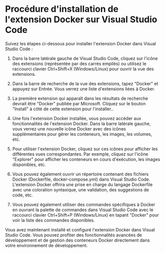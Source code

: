# Procédure d'installation de l'extension Docker sur Visual Studio Code

Suivez les étapes ci-dessous pour installer l'extension Docker dans Visual Studio Code :

1. Dans la barre latérale gauche de Visual Studio Code, cliquez sur l'icône des extensions (représentée par des carrés empilés) ou utilisez le raccourci clavier Ctrl+Shift+X (Windows/Linux) pour ouvrir la vue des extensions.

2. Dans la barre de recherche de la vue des extensions, tapez "Docker" et appuyez sur Entrée. Vous verrez une liste d'extensions liées à Docker.

3. La première extension qui apparaît dans les résultats de recherche devrait être "Docker" publiée par Microsoft. Cliquez sur le bouton "Install" à côté de cette extension pour l'installer..

4. Une fois l'extension Docker installée, vous pouvez accéder aux fonctionnalités de l'extension Docker. Dans la barre latérale gauche, vous verrez une nouvelle icône Docker avec des icônes supplémentaires pour gérer les conteneurs, les images, les volumes, etc.

6. Pour utiliser l'extension Docker, cliquez sur ces icônes pour afficher les différentes vues correspondantes. Par exemple, cliquez sur l'icône "Explorer" pour afficher les conteneurs en cours d'exécution, les images disponibles, etc.

7. Vous pouvez également ouvrir un répertoire contenant des fichiers Docker (Dockerfile, docker-compose.yml) dans Visual Studio Code. L'extension Docker offrira une prise en charge du langage Dockerfile avec une coloration syntaxique, une validation, des suggestions de code, etc.

8. Vous pouvez également utiliser des commandes spécifiques à Docker en ouvrant la palette de commandes dans Visual Studio Code avec le raccourci clavier Ctrl+Shift+P (Windows/Linux) en tapant "Docker" pour voir la liste des commandes disponibles.

 Vous avez maintenant installé et configuré l'extension Docker dans Visual Studio Code.
 Vous pouvez profiter des fonctionnalités avancées de développement et de gestion des conteneurs Docker directement dans votre environnement de développement.